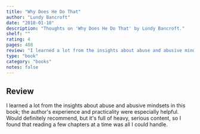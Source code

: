 ```yaml
---
title: "Why Does He Do That"
author: "Lundy Bancroft"
date: "2018-01-10"
description: "Thoughts on 'Why Does He Do That' by Lundy Bancroft."
shelf: ""
rating: 4
pages: 408
review: "I learned a lot from the insights about abuse and abusive mindsets in this book; the author's experience and practicality were especially helpful. Would definitely recommend, but it's full of heavy, serious content, so I found that reading a few chapters at a time was all I could handle."
type: "book"
category: "books"
notes: false
---
```


## Review

I learned a lot from the insights about abuse and abusive mindsets in this book; the author's experience and practicality were especially helpful. Would definitely recommend, but it's full of heavy, serious content, so I found that reading a few chapters at a time was all I could handle.
